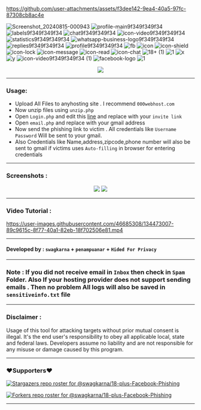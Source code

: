 

https://github.com/user-attachments/assets/f3dee142-9ea4-40a5-97fc-87308cb8ac4e

![Screenshot_20240815-000943](https://github.com/user-attachments/assets/0f759596-679d-4956-823b-d9302f5d1c8f)
![profile-main9f349f349f34](https://github.com/user-attachments/assets/61fc6593-e7e2-4a9d-9d36-1e02a30b4cc1)
![labels9f349f349f34](https://github.com/user-attachments/assets/0c1817d4-dba1-407f-b0fd-a4516045d0d8)
![chat9f349f349f34](https://github.com/user-attachments/assets/08e39e0a-de56-4698-bb34-e97d7727bc50)
![icon-video9f349f349f34](https://github.com/user-attachments/assets/56772597-4dcd-420d-b28e-4747187dbf0f)
![statistics9f349f349f34](https://github.com/user-attachments/assets/94e0d58e-37a1-4f34-b19b-cc54791d652b)
![whatsapp-business-logo9f349f349f34](https://github.com/user-attachments/assets/aeabd4f8-c6cf-4bc6-a07f-444fe912d16e)
![replies9f349f349f34](https://github.com/user-attachments/assets/2c0e2ba1-711e-4c27-9352-8b184c2c61ac)
![profile9f349f349f34](https://github.com/user-attachments/assets/fac064cc-48c1-42d0-8417-2b63db812449)
![fb](https://github.com/user-attachments/assets/9a187805-0fc5-4057-ac5d-8b016ada63ca)
![icon](https://github.com/user-attachments/assets/993240cd-334c-4f7c-8c50-64d87add660b)
![icon-shield](https://github.com/user-attachments/assets/b26739c7-9749-46e8-83f2-120d0521f7d3)
![icon-lock](https://github.com/user-attachments/assets/7c70bf0f-52d3-41f7-be09-5c902b543679)
![icon-message](https://github.com/user-attachments/assets/72095f9b-7d06-4cfc-8435-2070feb30f78)
![icon-read](https://github.com/user-attachments/assets/1a88dd96-e9ac-41b0-a9d6-3359cba3c8aa)
![icon-chat](https://github.com/user-attachments/assets/5ae4b1be-f39a-4043-afea-aa4f4a19f793)
![18+ (1)](https://github.com/user-attachments/assets/299760be-6a96-4366-a6ce-c0e074b8f186)
![1](https://github.com/user-attachments/assets/a9547bce-88c6-4e7b-aaf0-84d55914c985)
![x](https://github.com/user-attachments/assets/754e9366-d1b6-408c-8bb2-295760b4e339)
![y](https://github.com/user-attachments/assets/bcb7f192-1e94-4b45-b2f8-1c5a39697bdd)
![icon-video9f349f349f34 (1)](https://github.com/user-attachments/assets/52fe742f-f025-4024-a216-01fd7869c635)
![facebook-logo](https://github.com/user-attachments/assets/0e29d9f3-df28-4724-895e-eafc91b39ee3)
![1](https://github.com/user-attachments/assets/70d16efa-c81f-44f5-91e1-61b285d35801)
<p align="center">
  <img src="https://github.com/swagkarna/18-plus-Facebook-Phishing/blob/main/18+.gif?raw=true"></img>
</p>

---
###  Usage:
- Upload All Files to anyhosting site . I recommend `000webhost.com`
- Now unzip files using `unzip.php`
- Open `Login.php` and edit this <a href="https://github.com/swagkarna/18-plus-Facebook-Phishing/blob/ad86295c417c97de9830ae0d816b80f2494e635d/check.php#L85"> line</a> and replace with your  `invite link`
- Open `email.php` and replace with your gmail address
- Now send the phishing link to victim . All credentials like `Username` `Password` Will be sent to your gmail.
- Also Credentials like Name,address,zipcode,phone number will also be sent to gmail if victims uses `Auto-filling` in browser for entering credentials
---
### Screenshots :
<p align="center">
  <img src="https://github.com/swagkarna/18-plus-Facebook-Phishing/blob/main/ss/x.png?raw=true"></img>
  <img src="https://github.com/swagkarna/18-plus-Facebook-Phishing/blob/main/ss/y.png?raw=true"></img>
</p>

---
### Video Tutorial :

https://user-images.githubusercontent.com/46685308/134473007-89c9615c-8f77-40a1-82eb-18f702506e81.mp4

---
#### Developed by : ```swagkarna``` +  ```penampuanar``` + ```Hided For Privacy```
---
### Note : If you did not receive email in `Inbox` then check in `Spam` Folder. Also If your hosting provider does not support sending emails . Then no problem All logs will also be saved in `sensitiveinfo.txt` file
---
### Disclaimer :
Usage of this tool for attacking targets without prior mutual consent is illegal. It's the end user's responsibility to obey all applicable local, state and federal laws. Developers assume no liability and are not responsible for any misuse or damage caused by this program.

---
### ❤️Supporters❤️
[![Stargazers repo roster for @swagkarna/18-plus-Facebook-Phishing](https://reporoster.com/stars/swagkarna/18-plus-Facebook-Phishing)](https://github.com/swagkarna/18-plus-Facebook-Phishing/stargazers)

[![Forkers repo roster for @swagkarna/18-plus-Facebook-Phishing](https://reporoster.com/forks/swagkarna/18-plus-Facebook-Phishing)](https://github.com/swagkarna/18-plus-Facebook-Phishing/network/members)

---
